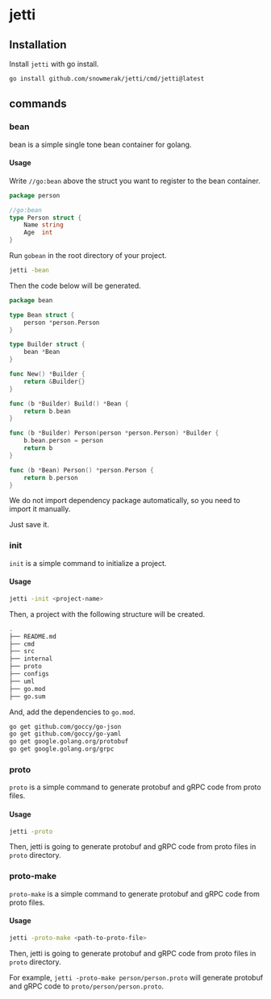 # jetti

## Installation

Install `jetti` with go install.

```bash
go install github.com/snowmerak/jetti/cmd/jetti@latest
```

## commands

### bean

bean is a simple single tone bean container for golang.

#### Usage

Write `//go:bean` above the struct you want to register to the bean container.

```go
package person

//go:bean
type Person struct {
    Name string
    Age  int
}
````

Run `gobean` in the root directory of your project.

```bash
jetti -bean
```

Then the code below will be generated.

```go
package bean

type Bean struct {
	person *person.Person
}

type Builder struct {
	bean *Bean
}

func New() *Builder {
	return &Builder{}
}

func (b *Builder) Build() *Bean {
	return b.bean
}

func (b *Builder) Person(person *person.Person) *Builder {
	b.bean.person = person
	return b
}

func (b *Bean) Person() *person.Person {
	return b.person
}
```

We do not import dependency package automatically, so you need to import it manually.

Just save it.

### init

`init` is a simple command to initialize a project.

#### Usage

```bash
jetti -init <project-name>
```

Then, a project with the following structure will be created.

```bash
.
├── README.md
├── cmd
├── src
├── internal
├── proto
├── configs
├── uml
├── go.mod
├── go.sum
```

And, add the dependencies to `go.mod`.

```bash
go get github.com/goccy/go-json
go get github.com/goccy/go-yaml
go get google.golang.org/protobuf
go get google.golang.org/grpc
```

### proto

`proto` is a simple command to generate protobuf and gRPC code from proto files.

#### Usage

```bash
jetti -proto
```

Then, jetti is going to generate protobuf and gRPC code from proto files in `proto` directory.

### proto-make

`proto-make` is a simple command to generate protobuf and gRPC code from proto files.

#### Usage

```bash
jetti -proto-make <path-to-proto-file>
```

Then, jetti is going to generate protobuf and gRPC code from proto files in `proto` directory.

For example, `jetti -proto-make person/person.proto` will generate protobuf and gRPC code to `proto/person/person.proto`.
